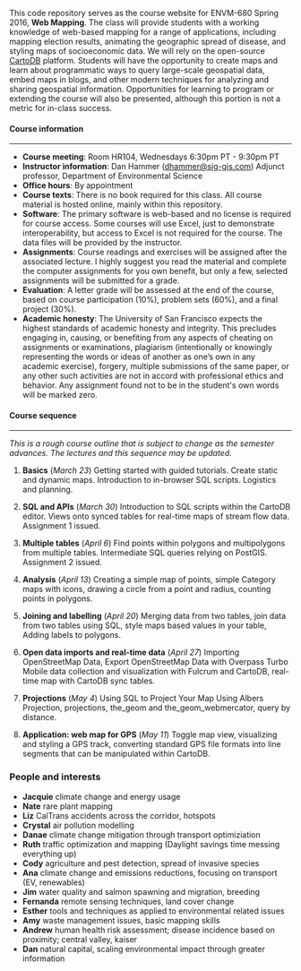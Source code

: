 This code repository serves as the course website for ENVM-680 Spring 2016, **Web Mapping**.  The class will provide students with a working knowledge of web-based mapping for a range of applications, including mapping election results, animating the geographic spread of disease, and styling maps of socioeconomic data.  We will rely on the open-source [CartoDB](http://www.cartodb.com) platform.  Students will have the opportunity to create maps and learn about programmatic ways to query large-scale geospatial data, embed maps in blogs, and other modern techniques for analyzing and sharing geospatial information.  Opportunities for learning to program or extending the course will also be presented, although this portion is not a metric for in-class success.

#### Course information
----

- **Course meeting**: Room HR104, Wednesdays 6:30pm PT - 9:30pm PT
- **Instructor information**: Dan Hammer ([dhammer@sig-gis.com](mailto:dhammer@sig@sig-gis.com)) Adjunct professor, Department of Environmental Science
- **Office hours**: By appointment
- **Course texts**: There is no book required for this class. All course material is hosted online, mainly within this repository.
- **Software**: The primary software is web-based and no license is required for course access.  Some courses will use Excel, just to demonstrate interoperability, but access to Excel is not required for the course.  The data files will be provided by the instructor.
- **Assignments**: Course readings and exercises will be assigned after the associated lecture. I highly suggest you read the material and complete the computer assignments for you own benefit, but only a few, selected assignments will be submitted for a grade.
- **Evaluation**: A letter grade will be assessed at the end of the course, based on course participation (10%), problem sets (60%), and a final project (30%).
- **Academic honesty**: The University of San Francisco expects the highest standards of academic honesty and integrity. This precludes engaging in, causing, or benefiting from any aspects of cheating on assignments or examinations, plagiarism (intentionally or knowingly representing the words or ideas of another as one’s own in any academic exercise), forgery, multiple submissions of the same paper, or any other such activities are not in accord with professional ethics and behavior. Any assignment found not to be in the student's own words will be marked zero.

#### Course sequence
----
_This is a rough course outline that is subject to change as the semester advances.  The lectures and this sequence may be updated._

1. **Basics** (_March 23_)   Getting started with guided tutorials.  Create static and dynamic maps.  Introduction to in-browser SQL scripts.  Logistics and planning.  

2. **SQL and APIs** (_March 30_)  Introduction to SQL scripts within the CartoDB editor.  Views onto synced tables for real-time maps of stream flow data.  Assignment 1 issued.

3. **Multiple tables** (_April 6_) Find points within polygons and multipolygons from multiple tables. Intermediate SQL queries relying on PostGIS.  Assignment 2 issued.

4. **Analysis** (_April 13_)  Creating a simple map of points, simple Category maps with icons, drawing a circle from a point and radius, counting points in polygons.

5. **Joining and labelling** (_April 20_) Merging data from two tables, join data from two tables using SQL, style maps based values in your table, Adding labels to polygons.

6. **Open data imports and real-time data** (_April 27_) Importing OpenStreetMap Data, Export OpenStreetMap Data with Overpass Turbo Mobile data collection and visualization with Fulcrum and CartoDB, real-time map with CartoDB sync tables.

7. **Projections** (_May 4_) Using SQL to Project Your Map Using Albers Projection, projections, the_geom and the_geom_webmercator, query by distance.

8. **Application: web map for GPS** (_May 11_) Toggle map view, visualizing and styling a GPS track, converting standard GPS file formats into line segments that can be manipulated within CartoDB.

### People and interests

- **Jacquie** climate change and energy usage
- **Nate** rare plant mapping
- **Liz** CalTrans accidents across the corridor, hotspots
- **Crystal** air pollution modelling
- **Danae** climate change mitigation through transport optimiziation
- **Ruth** traffic optimization and mapping (Daylight savings time messing everything up)
- **Cody** agriculture and pest detection, spread of invasive species
- **Ana** climate change and emissions reductions, focusing on transport (EV, renewables)
- **Jim** water quality and salmon spawning and migration, breeding
- **Fernanda** remote sensing techniques, land cover change
- **Esther** tools and techniques as applied to environmental related issues
- **Amy** waste management issues, basic mapping skills
- **Andrew** human health risk assessment; disease incidence based on proximity; central valley, kaiser
- **Dan** natural capital, scaling environmental impact through greater information
